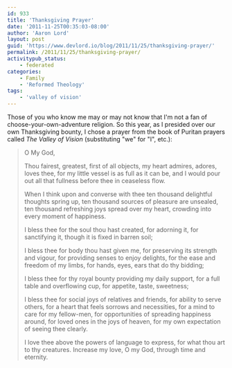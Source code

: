 ```yaml
---
id: 933
title: 'Thanksgiving Prayer'
date: '2011-11-25T00:35:03-08:00'
author: 'Aaron Lord'
layout: post
guid: 'https://www.devlord.io/blog/2011/11/25/thanksgiving-prayer/'
permalink: /2011/11/25/thanksgiving-prayer/
activitypub_status:
    - federated
categories:
    - Family
    - 'Reformed Theology'
tags:
    - 'valley of vision'
---
```


Those of you who know me may or may not know that I'm not a fan of choose-your-own-adventure religion. So this year, as I presided over our own Thanksgiving bounty, I chose a prayer from the book of Puritan prayers called <em>The Valley of Vision</em> (substituting "we" for "I", etc.):
<blockquote>O My God,

Thou fairest, greatest, first of all objects, my heart admires, adores, loves thee, for my little vessel is as full as it can be, and I would pour out all that fullness before thee in ceaseless flow.

When I think upon and converse with thee ten thousand delightful thoughts spring up, ten thousand sources of pleasure are unsealed, ten thousand refreshing joys spread over my heart, crowding into every moment of happiness.

I bless thee for the soul thou hast created, for adorning it, for sanctifying it, though it is fixed in barren soil;

I bless thee for body thou hast given me, for preserving its strength and vigour, for providing senses to enjoy delights, for the ease and freedom of my limbs, for hands, eyes, ears that do thy bidding;

I bless thee for thy royal bounty providing my daily support, for a full table and overflowing cup, for appetite, taste, sweetness;

I bless thee for social joys of relatives and friends, for ability to serve others, for a heart that feels sorrows and necessities, for a mind to care for my fellow-men, for opportunities of spreading happiness around, for loved ones in the joys of heaven, for my own expectation of seeing thee clearly.

I love thee above the powers of language to express, for what thou art to thy creatures. Increase my love, O my God, through time and eternity.</blockquote>
